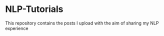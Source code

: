 # NLP-Tutorials
This repository contains the posts I upload with the aim of sharing my NLP experience
